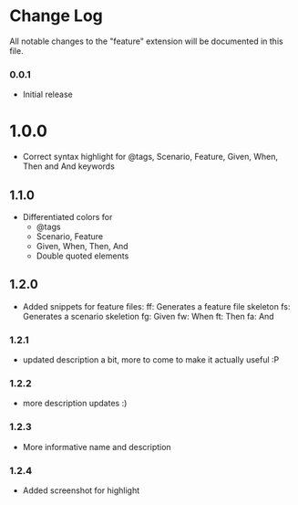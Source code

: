 # Change Log
All notable changes to the "feature" extension will be documented in this file.

### 0.0.1
- Initial release

# 1.0.0
- Correct syntax highlight for @tags, Scenario, Feature, Given, When, Then and And keywords

## 1.1.0
- Differentiated colors for
  - @tags
  - Scenario, Feature
  - Given, When, Then, And
  - Double quoted elements

## 1.2.0
- Added snippets for feature files:
    ff: Generates a feature file skeleton
    fs: Generates a scenario skeletion
    fg: Given
    fw: When
    ft: Then
    fa: And

### 1.2.1
- updated description a bit, more to come to make it actually useful :P

### 1.2.2
- more description updates :)

### 1.2.3
- More informative name and description

### 1.2.4
- Added screenshot for highlight
